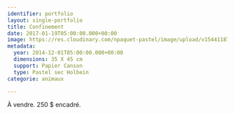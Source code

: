 ```yaml
---
identifier: portfolio
layout: single-portfolio
title: Confinement
date: 2017-01-19T05:00:00.000+00:00
image: https://res.cloudinary.com/npaquet-pastel/image/upload/v1544118777/R%C3%A9fl%C3%A9chir-pastel-35-X-45-cm-2014.jpg
metadata:
  year: 2014-12-01T05:00:00.000+00:00
  dimensions: 35 X 45 cm
  support: Papier Canson
  type: Pastel sec Holbein
categorie: animaux

---
```

À vendre. 250 $ encadré.